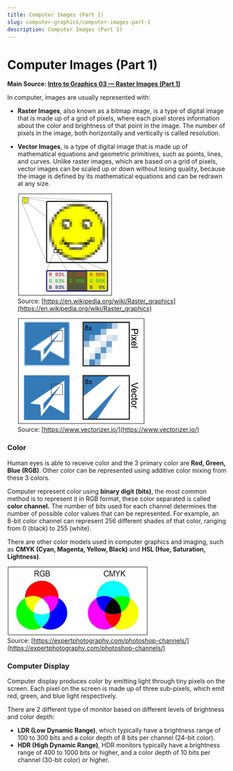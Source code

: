 ```yaml
---
title: Computer Images (Part 1)
slug: computer-graphics/computer-images-part-1
description: Computer Images (Part 1)
---
```


# Computer Images (Part 1)

**Main Source: [Intro to Graphics 03 — Raster Images (Part 1)](https://youtu.be/zllIPDaiOyk)**

In computer, images are usually represented with:

- **Raster Images**, also known as a bitmap image, is a type of digital image that is made up of a grid of pixels, where each pixel stores information about the color and brightness of that point in the image. The number of pixels in the image, both horizontally and vertically is called resolution.
- **Vector Images**, is a type of digital image that is made up of mathematical equations and geometric primitives, such as points, lines, and curves. Unlike raster images, which are based on a grid of pixels, vector images can be scaled up or down without losing quality, because the image is defined by its mathematical equations and can be redrawn at any size.

  ![A raster image showing each color component in specific pixel](./raster-example.png)  
   Source: [https://en.wikipedia.org/wiki/Raster_graphics](https://en.wikipedia.org/wiki/Raster_graphics)

  ![A comparison between vector image and raster image showing a zoomed-in images](./raster-vector-comparison.png)  
   Source: [https://www.vectorizer.io/](https://www.vectorizer.io/)

### Color

Human eyes is able to receive color and the 3 primary color are **Red, Green, Blue (RGB)**. Other color can be represented using additive color mixing from these 3 colors.

Computer represent color using **binary digit (bits)**, the most common method is to represent it in RGB format, these color separated is called **color channel.** The number of bits used for each channel determines the number of possible color values that can be represented.
For example, an 8-bit color channel can represent 256 different shades of that color, ranging from 0 (black) to 255 (white).

There are other color models used in computer graphics and imaging, such as **CMYK (Cyan, Magenta, Yellow, Black)** and **HSL (Hue, Saturation, Lightness)**.

![RGB and CMYK comparison](./rgb-cmyk.png)  
Source: [https://expertphotography.com/photoshop-channels/](https://expertphotography.com/photoshop-channels/)

### Computer Display

Computer display produces color by emitting light through tiny pixels on the screen. Each pixel on the screen is made up of three sub-pixels, which emit red, green, and blue light respectively.

There are 2 different type of monitor based on different levels of brightness and color depth:

- **LDR (Low Dynamic Range)**, which typically have a brightness range of 100 to 300 bits and a color depth of 8 bits per channel (24-bit color).
- **HDR (High Dynamic Range)**, HDR monitors typically have a brightness range of 400 to 1000 bits or higher, and a color depth of 10 bits per channel (30-bit color) or higher.
